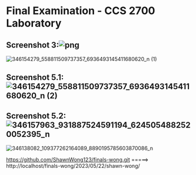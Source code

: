 # Final Examination - CCS 2700 Laboratory

## Screenshot 3:![![png](https://github.com/ShawnWong123/finals-wong/assets/115630713/a472dd95-db79-467a-9c0e-973c021c6453)](https://github.com/ShawnWong123/finals-wong/assets/115630713/4ca64b3b-1c7f-4123-86ca-3b35719a1c40)
![346154279_558811509737357_6936493145411680620_n (1)](https://github.com/ShawnWong123/finals-wong/assets/115630713/a3ae61f1-7cf2-4427-85c8-6b53fc27469d)



## Screenshot 5.1:![346154279_558811509737357_6936493145411680620_n (2)](https://github.com/ShawnWong123/finals-wong/assets/115630713/c3853663-ae3f-47be-99dd-98794129c057)


## Screenshot 5.2:![346157963_931887524591194_6245054882520052395_n](https://github.com/ShawnWong123/finals-wong/assets/115630713/b0d942e8-1e9b-4209-9857-eea3c1e0e509)
![346138082_109377262164089_8890195785603870086_n](https://github.com/ShawnWong123/finals-wong/assets/115630713/98249491-7a16-476a-8478-f329d6fffa17)





https://github.com/ShawnWong123/finals-wong.git   =====>     
                                                  http://localhost/finals-wong/2023/05/22/shawn-wong/

